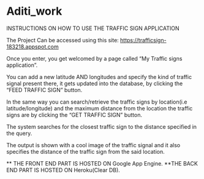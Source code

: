 # Aditi_work
INSTRUCTIONS ON HOW TO USE THE TRAFFIC SIGN APPLICATION
 
The Project Can be accessed using this site: https://trafficsign-183218.appspot.com

Once you enter, you get welcomed by a page called “My Traffic signs application”.

You can add a new latitude AND longitudes and specify the kind of traffic signal present there, it gets updated into the database, by clicking the “FEED TRAFFIC SIGN” button.

In the same way you can search/retrieve the traffic signs by location(i.e latitude/longitude) and the maximum distance from the location the traffic signs are by clicking the “GET TRAFFIC SIGN” button.

The system searches for the closest traffic sign to the distance specified in the query.

The output is shown with a cool image of the traffic signal and it also specifies the distance of the traffic sign from the said location.

** THE FRONT END PART IS HOSTED ON Google App Engine.
**THE BACK END PART IS HOSTED ON Heroku(Clear DB).

